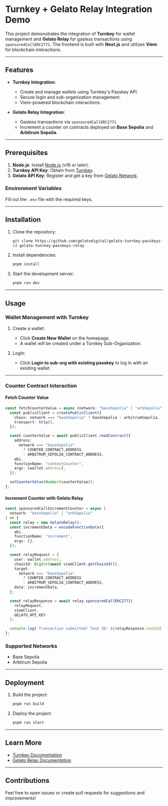 # Turnkey + Gelato Relay Integration Demo

This project demonstrates the integration of **Turnkey** for wallet management and **Gelato Relay** for gasless transactions using `sponsoredCallERC2771`. The frontend is built with **Next.js** and utilizes **Viem** for blockchain interactions.

---

## Features

- **Turnkey Integration**:

  - Create and manage wallets using Turnkey's Passkey API.
  - Secure login and sub-organization management.
  - Viem-powered blockchain interactions.

- **Gelato Relay Integration**:
  - Gasless transactions via `sponsoredCallERC2771`.
  - Increment a counter on contracts deployed on **Base Sepolia** and **Arbitrum Sepolia**.

---

## Prerequisites

1. **Node.js**: Install [Node.js](https://nodejs.org/) (v16 or later).
2. **Turnkey API Key**: Obtain from [Turnkey](https://turnkey.com).
3. **Gelato API Key**: Register and get a key from [Gelato Network](https://gelato.network).

### Environment Variables

Fill out the `.env` file with the required keys.

---

## Installation

1. Clone the repository:

   ```bash
   git clone https://github.com/gelatodigital/gelato-tunrkey-passkeys-relay.git
   cd gelato-tunrkey-passkeys-relay
   ```

2. Install dependencies:

   ```bash
   pnpm install
   ```

3. Start the development server:
   ```bash
   pnpm run dev
   ```

---

## Usage

### Wallet Management with Turnkey

1. Create a wallet:

   - Click **Create New Wallet** on the homepage.
   - A wallet will be created under a Turnkey Sub-Organization.

2. Login:
   - Click **Login to sub-org with existing passkey** to log in with an existing wallet.

---

### Counter Contract Interaction

#### Fetch Counter Value

```typescript
const fetchCounterValue = async (network: "baseSepolia" | "arbSepolia") => {
  const publicClient = createPublicClient({
    chain: network === "baseSepolia" ? baseSepolia : arbitrumSepolia,
    transport: http(),
  });

  const counterValue = await publicClient.readContract({
    address:
      network === "baseSepolia"
        ? COUNTER_CONTRACT_ADDRESS
        : ARBITRUM_SEPOLIA_CONTRACT_ADDRESS,
    abi,
    functionName: "contextCounter",
    args: [wallet.address],
  });

  setCounterValue(Number(counterValue));
};
```

#### Increment Counter with Gelato Relay

```typescript
const sponsoredCallIncrementCounter = async (
  network: "baseSepolia" | "arbSepolia"
) => {
  const relay = new GelatoRelay();
  const incrementData = encodeFunctionData({
    abi,
    functionName: "increment",
    args: [],
  });

  const relayRequest = {
    user: wallet.address,
    chainId: BigInt(await viemClient.getChainId()),
    target:
      network === "baseSepolia"
        ? COUNTER_CONTRACT_ADDRESS
        : ARBITRUM_SEPOLIA_CONTRACT_ADDRESS,
    data: incrementData,
  };

  const relayResponse = await relay.sponsoredCallERC2771(
    relayRequest,
    viemClient,
    GELATO_API_KEY
  );

  console.log(`Transaction submitted! Task ID: ${relayResponse.taskId}`);
};
```

### Supported Networks

- Base Sepolia
- Arbitrum Sepolia

---

## Deployment

1. Build the project:

   ```bash
   pnpm run build
   ```

2. Deploy the project:
   ```bash
   pnpm run start
   ```

---

## Learn More

- [Turnkey Documentation](https://docs.turnkey.com)
- [Gelato Relay Documentation](https://docs.gelato.network)

---

## Contributions

Feel free to open issues or create pull requests for suggestions and improvements!
